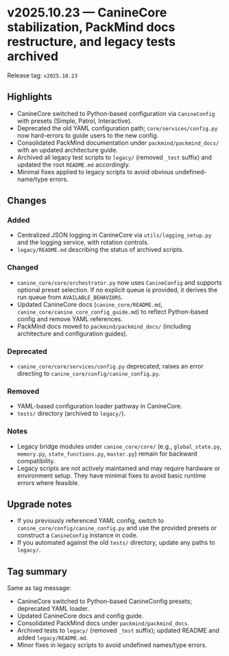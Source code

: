 # v2025.10.23 — CanineCore stabilization, PackMind docs restructure, and legacy tests archived

Release tag: `v2025.10.23`

## Highlights
- CanineCore switched to Python-based configuration via `CanineConfig` with presets (Simple, Patrol, Interactive).
- Deprecated the old YAML configuration path; `core/services/config.py` now hard-errors to guide users to the new config.
- Consolidated PackMind documentation under `packmind/packmind_docs/` with an updated architecture guide.
- Archived all legacy test scripts to `legacy/` (removed `_test` suffix) and updated the root `README.md` accordingly.
- Minimal fixes applied to legacy scripts to avoid obvious undefined-name/type errors.

## Changes
### Added
- Centralized JSON logging in CanineCore via `utils/logging_setup.py` and the logging service, with rotation controls.
- `legacy/README.md` describing the status of archived scripts.

### Changed
- `canine_core/core/orchestrator.py` now uses `CanineConfig` and supports optional preset selection. If no explicit queue is provided, it derives the run queue from `AVAILABLE_BEHAVIORS`.
- Updated CanineCore docs (`canine_core/README.md`, `canine_core/canine_core_config_guide.md`) to reflect Python-based config and remove YAML references.
- PackMind docs moved to `packmind/packmind_docs/` (including architecture and configuration guides).

### Deprecated
- `canine_core/core/services/config.py` deprecated; raises an error directing to `canine_core/config/canine_config.py`.

### Removed
- YAML-based configuration loader pathway in CanineCore.
- `tests/` directory (archived to `legacy/`).

### Notes
- Legacy bridge modules under `canine_core/core/` (e.g., `global_state.py`, `memory.py`, `state_functions.py`, `master.py`) remain for backward compatibility.
- Legacy scripts are not actively maintained and may require hardware or environment setup. They have minimal fixes to avoid basic runtime errors where feasible.

## Upgrade notes
- If you previously referenced YAML config, switch to `canine_core/config/canine_config.py` and use the provided presets or construct a `CanineConfig` instance in code.
- If you automated against the old `tests/` directory, update any paths to `legacy/`.

## Tag summary
Same as tag message:
- CanineCore switched to Python-based CanineConfig presets; deprecated YAML loader.
- Updated CanineCore docs and config guide.
- Consolidated PackMind docs under `packmind/packmind_docs`.
- Archived tests to `legacy/` (removed `_test` suffix); updated README and added `legacy/README.md`.
- Minor fixes in legacy scripts to avoid undefined names/type errors.
